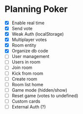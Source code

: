 # Planning Poker

- [x] Enable real time
- [x] Send vote
- [x] Weak Auth (localStorage)
- [x] Multiplayer votes
- [x] Room entity
- [x] Organize db code
- [ ] User management
- [ ] Users in room
- [ ] Join room
- [ ] Kick from room
- [ ] Create room
- [ ] Room list home
- [ ] Game mode (hidden/show)
- [ ] Reset game (votes to undefined)
- [ ] Custom cards
- [ ] External Auth (?)
